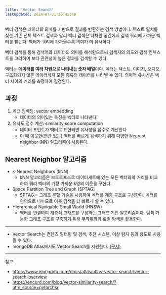 ```yaml
---
title: 'Vector Search'
lastUpdated: 2024-07-31T20:45:49
---
```

벡터 검색은 데이터의 의미를 기반으로 결과를 반환하는 검색 방법이다. 텍스트 일치를 찾는 기존 전체 텍스트 검색과 달리 벡터 검색은 다차원 공간에서 검색 쿼리에 가까운 벡터를 찾는다. 벡터가 쿼리에 가까울수록 의미가 더 유사하다.

벡터 검색을 통해 검색어와 데이터의 의미를 해석함으로써 검색자의 의도와 검색 컨텍스트를 고려하여 보다 관련성이 높은 결과를 검색할 수 있다.

벡터는 **데이터를 여러 차원으로 나타내는 숫자 배열**이다. 벡터는 텍스트, 이미지, 오디오, 구조화되지 않은 데이터까지 모든 종류의 데이터를 나타낼 수 있다. 의미적 유사성은 벡터 사이의 거리를 측정하여 결정된다.

## 과정 

1. 벡터 임베딩: vector embedding
    - 데이터의 의미있는 특징을 벡터로 나타낸다.
2. 유사도 점수 계산: similarity score computation
    - 데이터 포인트가 벡터로 표현되면 유사성을 점수로 계산한다
    - 이 때 이웃한(연관 있는) 벡터를 빠르게 검색하기 위해 다양한 Nearest neighbor (NN) 알고리즘이 사용된다. 

## Nearest Neighbor 알고리즘 

- k-Nearest Neighbors (kNN)
    - kNN 알고리즘은 브루트포스로 데이터세트에 있는 모든 벡터와의 거리를 비교하여 쿼리 벡터의 가장 가까운 k명의 이웃을 구한다. 
- Space Partition Tree and Graph (SPTAG)
    - SPTAG는 그래프 분할 기술을 사용하여 벡터를 계층 구조로 구성한다. 벡터를 영역으로 나누므로 이웃 검색을 더 빠르게 할 수 있다.
- Hierarchical Navigable Small World (HNSW)
    - 벡터를 연결하여 계층적 그래프를 구성하는 그래프 기반 알고리즘이다. 탐색 가능한 그래프 구조를 구축하기 위해 무작위화와 로컬 탐색을 활용한다.

---

- Vector Search는 컨텐츠 필터링 및 검색, 추천 시스템, 이상 탐지 등의 용도로 사용될 수 있다.
- mongoDB Atlas에서도 Vector Search를 지원한다. [(문서)](https://www.mongodb.com/docs/atlas/atlas-vector-search/vector-search-overview/)

---
참고
- https://www.mongodb.com/docs/atlas/atlas-vector-search/vector-search-overview
- https://encord.com/blog/vector-similarity-search/?utm_source=pytorchkr
